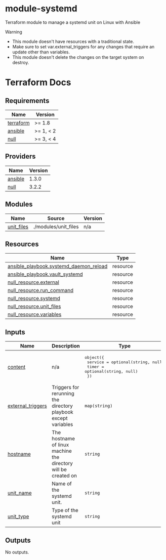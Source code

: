 # module-systemd
Terraform module to manage a systemd unit on Linux with Ansible

> [!Warning]
> * This module doesn't have resources with a traditional state.
> * Make sure to set var.external_triggers for any changes that require an update other than variables.
> * This module doesn't delete the changes on the target system on destroy.

# Terraform Docs

<!-- BEGINNING OF PRE-COMMIT-TERRAFORM DOCS HOOK -->
## Requirements

| Name | Version |
|------|---------|
| <a name="requirement_terraform"></a> [terraform](#requirement\_terraform) | >= 1.8 |
| <a name="requirement_ansible"></a> [ansible](#requirement\_ansible) | >= 1, < 2 |
| <a name="requirement_null"></a> [null](#requirement\_null) | >= 3, < 4 |

## Providers

| Name | Version |
|------|---------|
| <a name="provider_ansible"></a> [ansible](#provider\_ansible) | 1.3.0 |
| <a name="provider_null"></a> [null](#provider\_null) | 3.2.2 |

## Modules

| Name | Source | Version |
|------|--------|---------|
| <a name="module_unit_files"></a> [unit\_files](#module\_unit\_files) | ./modules/unit_files | n/a |

## Resources

| Name | Type |
|------|------|
| [ansible_playbook.systemd_daemon_reload](https://registry.terraform.io/providers/ansible/ansible/latest/docs/resources/playbook) | resource |
| [ansible_playbook.vault_systemd](https://registry.terraform.io/providers/ansible/ansible/latest/docs/resources/playbook) | resource |
| [null_resource.external](https://registry.terraform.io/providers/hashicorp/null/latest/docs/resources/resource) | resource |
| [null_resource.run_command](https://registry.terraform.io/providers/hashicorp/null/latest/docs/resources/resource) | resource |
| [null_resource.systemd](https://registry.terraform.io/providers/hashicorp/null/latest/docs/resources/resource) | resource |
| [null_resource.unit_files](https://registry.terraform.io/providers/hashicorp/null/latest/docs/resources/resource) | resource |
| [null_resource.variables](https://registry.terraform.io/providers/hashicorp/null/latest/docs/resources/resource) | resource |

## Inputs

| Name | Description | Type | Default | Required |
|------|-------------|------|---------|:--------:|
| <a name="input_content"></a> [content](#input\_content) | n/a | <pre>object({<br>    service = optional(string, null)<br>    timer   = optional(string, null)<br>  })</pre> | `{}` | no |
| <a name="input_external_triggers"></a> [external\_triggers](#input\_external\_triggers) | Triggers for rerunning the directory playbook except variables | `map(string)` | `{}` | no |
| <a name="input_hostname"></a> [hostname](#input\_hostname) | The hostname of linux machine the directory will be created on | `string` | n/a | yes |
| <a name="input_unit_name"></a> [unit\_name](#input\_unit\_name) | Name of the systemd unit. | `string` | n/a | yes |
| <a name="input_unit_type"></a> [unit\_type](#input\_unit\_type) | Type of the systemd unit | `string` | `"service"` | no |

## Outputs

No outputs.
<!-- END OF PRE-COMMIT-TERRAFORM DOCS HOOK -->

